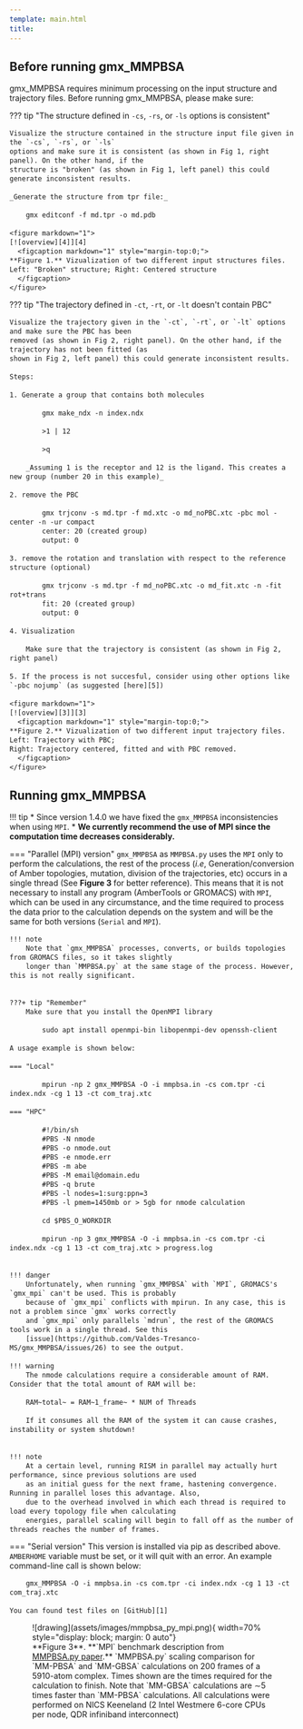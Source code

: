 ```yaml
---
template: main.html
title:
---
```


## Before running gmx_MMPBSA

gmx_MMPBSA requires minimum processing on the input structure and trajectory files. Before running gmx_MMPBSA, 
please make sure:

??? tip "The structure defined in `-cs`, `-rs`, or `-ls` options is consistent"
        
    Visualize the structure contained in the structure input file given in the `-cs`, `-rs`, or `-ls` 
    options and make sure it is consistent (as shown in Fig 1, right panel). On the other hand, if the 
    structure is "broken" (as shown in Fig 1, left panel) this could generate inconsistent results.
    
    _Generate the structure from tpr file:_
        
        gmx editconf -f md.tpr -o md.pdb
    
    <figure markdown="1">
    [![overview][4]][4]
      <figcaption markdown="1" style="margin-top:0;">
    **Figure 1.** Vizualization of two different input structures files. Left: "Broken" structure; Right: Centered structure 
      </figcaption>
    </figure>

[4]: assets/images/q_a/inconsistent_str.png

??? tip "The trajectory defined in `-ct`, `-rt`, or `-lt` doesn't contain PBC"

    Visualize the trajectory given in the `-ct`, `-rt`, or `-lt` options and make sure the PBC has been 
    removed (as shown in Fig 2, right panel). On the other hand, if the trajectory has not been fitted (as 
    shown in Fig 2, left panel) this could generate inconsistent results.
    
    Steps:

    1. Generate a group that contains both molecules
        
            gmx make_ndx -n index.ndx
    
            >1 | 12
    
            >q

        _Assuming 1 is the receptor and 12 is the ligand. This creates a new group (number 20 in this example)_
    
    2. remove the PBC
        
            gmx trjconv -s md.tpr -f md.xtc -o md_noPBC.xtc -pbc mol -center -n -ur compact
            center: 20 (created group)
            output: 0
    
    3. remove the rotation and translation with respect to the reference structure (optional)
        
            gmx trjconv -s md.tpr -f md_noPBC.xtc -o md_fit.xtc -n -fit rot+trans
            fit: 20 (created group)
            output: 0
        
    4. Visualization
        
        Make sure that the trajectory is consistent (as shown in Fig 2, right panel)

    5. If the process is not succesful, consider using other options like `-pbc nojump` (as suggested [here][5])

    <figure markdown="1">
    [![overview][3]][3]
      <figcaption markdown="1" style="margin-top:0;">
    **Figure 2.** Vizualization of two different input trajectory files. Left: Trajectory with PBC; 
    Right: Trajectory centered, fitted and with PBC removed.
      </figcaption>
    </figure>

[3]: assets/images/q_a/traj_comp.gif
[5]: https://github.com/Valdes-Tresanco-MS/gmx_MMPBSA/issues/353

## Running gmx_MMPBSA

!!! tip
    * Since version 1.4.0 we have fixed the `gmx_MMPBSA` inconsistencies when using `MPI`.
    * **We currently recommend the use of MPI since the computation time decreases considerably.**

=== "Parallel (MPI) version"
    `gmx_MMPBSA` as `MMPBSA.py` uses the `MPI` only to perform the calculations, the rest of 
    the process (_i.e_, Generation/conversion of Amber topologies, mutation, division of the trajectories, etc) 
    occurs in a single thread (See **Figure 3** for better reference). This means that it is not necessary to 
    install any 
    program (AmberTools or GROMACS) with `MPI`, which can be used in any circumstance, and the time required to 
    process the data prior to the calculation depends on the system and will be the same for both versions (`Serial` 
    and `MPI`). 

    !!! note
        Note that `gmx_MMPBSA` processes, converts, or builds topologies from GROMACS files, so it takes slightly 
        longer than `MMPBSA.py` at the same stage of the process. However, this is not really significant.


    ???+ tip "Remember" 
        Make sure that you install the OpenMPI library
        
            sudo apt install openmpi-bin libopenmpi-dev openssh-client

    A usage example is shown below:

    === "Local"
    
            mpirun -np 2 gmx_MMPBSA -O -i mmpbsa.in -cs com.tpr -ci index.ndx -cg 1 13 -ct com_traj.xtc
    
    === "HPC"
    
            #!/bin/sh
            #PBS -N nmode
            #PBS -o nmode.out
            #PBS -e nmode.err
            #PBS -m abe
            #PBS -M email@domain.edu
            #PBS -q brute
            #PBS -l nodes=1:surg:ppn=3
            #PBS -l pmem=1450mb or > 5gb for nmode calculation
            
            cd $PBS_O_WORKDIR
            
            mpirun -np 3 gmx_MMPBSA -O -i mmpbsa.in -cs com.tpr -ci index.ndx -cg 1 13 -ct com_traj.xtc > progress.log

    
    !!! danger
        Unfortunately, when running `gmx_MMPBSA` with `MPI`, GROMACS's `gmx_mpi` can't be used. This is probably 
        because of `gmx_mpi` conflicts with mpirun. In any case, this is not a problem since `gmx` works correctly 
        and `gmx_mpi` only parallels `mdrun`, the rest of the GROMACS tools work in a single thread. See this 
        [issue](https://github.com/Valdes-Tresanco-MS/gmx_MMPBSA/issues/26) to see the output.

    !!! warning
        The nmode calculations require a considerable amount of RAM. Consider that the total amount of RAM will be:

        RAM~total~ = RAM~1_frame~ * NUM of Threads
        
        If it consumes all the RAM of the system it can cause crashes, instability or system shutdown!
        

    !!! note
        At a certain level, running RISM in parallel may actually hurt performance, since previous solutions are used 
        as an initial guess for the next frame, hastening convergence. Running in parallel loses this advantage. Also, 
        due to the overhead involved in which each thread is required to load every topology file when calculating 
        energies, parallel scaling will begin to fall off as the number of threads reaches the number of frames. 

=== "Serial version"
    This version is installed via pip as described above. `AMBERHOME` variable must be set, or it will quit with an error. 
    An example command-line call is shown below:
    
        gmx_MMPBSA -O -i mmpbsa.in -cs com.tpr -ci index.ndx -cg 1 13 -ct com_traj.xtc
    
    You can found test files on [GitHub][1]

  [1]: https://github.com/Valdes-Tresanco-MS/gmx_MMPBSA/tree/master/docs/examples

<figure markdown="1">
![drawing](assets/images/mmpbsa_py_mpi.png){ width=70% style="display: block; margin: 0 auto"}
  <figcaption markdown="1" style="margin-top:0;">
  **Figure 3**. **`MPI` benchmark description from <a href="https://pubs.acs.org/doi/10.1021/ct300418h">MMPBSA.py 
paper</a>.**
  `MMPBSA.py` scaling comparison for `MM-PBSA` and `MM-GBSA` calculations on 200 frames of a 5910-atom complex. Times 
  shown are the times required for the calculation to finish. Note that `MM-GBSA` calculations are ∼5 times faster 
  than `MM-PBSA` calculations. All calculations were performed on NICS Keeneland (2 Intel Westmere 6-core CPUs per 
  node, QDR infiniband interconnect) 
  </figcaption>
</figure>

[2]: assets/images/mmpbsa_py_mpi.png